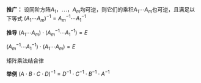 **推广：**
设同阶方阵$A_1，\cdots， A_m$均可逆，则它们的乘积$A_1\cdots A_m$也可逆，且满足以下等式
$(A_1\cdots A_m)^{-1}=A_m^{-1}\cdots A_1^{-1}$

**推导**
$(A_1\cdots A_m)\cdot(A_m^{-1}\cdots A_1^{-1})
=E$

$(A_m^{-1}\cdots A_1^{-1})\cdot(A_1\cdots A_m)
=E$

矩阵乘法结合律

**举例**
$(A\cdot B\cdot C\cdot D)^{-1}
=D^{-1}\cdot C^{-1}\cdot B^{-1}\cdot A^{-1}$